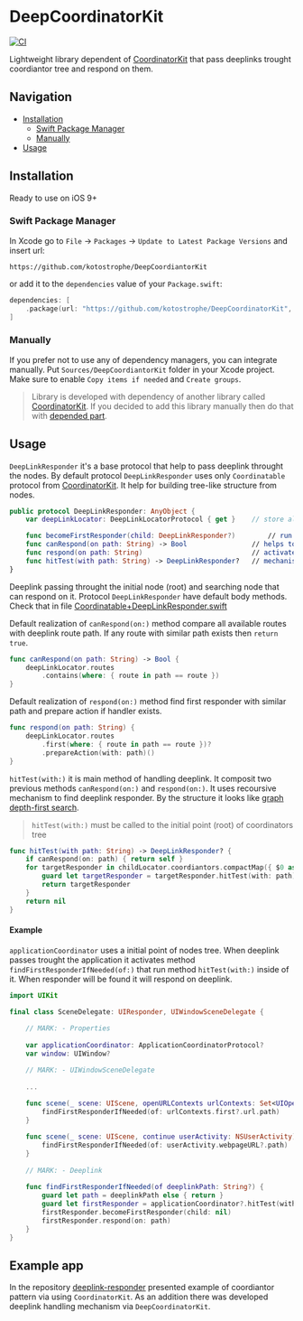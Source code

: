 # DeepCoordinatorKit

[![CI](https://github.com/kotostrophe/DeepCoordinatorKit/actions/workflows/DeepCoordinatorKitTests.yml/badge.svg?branch=main&event=push)](https://github.com/kotostrophe/DeepCoordinatorKit/actions/workflows/DeepCoordinatorKitTests.yml)


Lightweight library dependent of [CoordinatorKit](https://github.com/kotostrophe/CoordinatorKit) that pass deeplinks trought coordiantor tree and respond on them. 

## Navigation

- [Installation](#installation)
    - [Swift Package Manager](#swift-package-manager)
    - [Manually](#manually)
- [Usage](#usage)

## Installation

Ready to use on iOS 9+

### Swift Package Manager

In Xcode go to `File`  → `Packages`  → `Update to Latest Package Versions` and insert url: 

```url
https://github.com/kotostrophe/DeepCoordiantorKit
```

or add it to the `dependencies` value of your `Package.swift`:

```swift
dependencies: [
    .package(url: "https://github.com/kotostrophe/DeepCoordinatorKit", .upToNextMajor(from: "1.0.2)),
]
```


### Manually

If you prefer not to use any of dependency managers, you can integrate manually. Put `Sources/DeepCoordiantorKit` folder in your Xcode project. Make sure to enable `Copy items if needed` and `Create groups`.

> Library is developed with dependency of another library called [CoordinatorKit](https://github.com/kotostrophe/CoordinatorKit). If you decided to add this library manually then do that with [depended part](https://github.com/kotostrophe/CoordinatorKit).


## Usage

`DeepLinkResponder` it's a base protocol that help to pass deeplink throught the nodes. By default protocol `DeepLinkResponder` uses only `Coordinatable` protocol from [CoordinatorKit](https://github.com/kotostrophe/CoordinatorKit). It help for building tree-like structure from nodes.

```swift
public protocol DeepLinkResponder: AnyObject {
    var deepLinkLocator: DeepLinkLocatorProtocol { get }    // store all the deeplink handler for this object

    func becomeFirstResponder(child: DeepLinkResponder?)        // run in case of first responder
    func canRespond(on path: String) -> Bool                // helps to check is deeplink path can be handled by this object
    func respond(on path: String)                           // activates handler that respond on deeplink path
    func hitTest(with path: String) -> DeepLinkResponder?   // mechanism of searching deeplink path responder
}
```

Deeplink passing throught the initial node (root) and searching node that can respond on it.
Protocol `DeepLinkResponder` have default body methods. Check that in file [Coordinatable+DeepLinkResponder.swift](https://github.com/kotostrophe/DeepCoordinatorKit/blob/main/Sources/DeepCoordinatorKit/Extensions/Coordinator%2BDeepLinkResponder.swift)

Default realization of `canRespond(on:)` method compare all available routes with deeplink route path. If any route with similar path exists then `return true`.

```swift
func canRespond(on path: String) -> Bool {
    deepLinkLocator.routes
        .contains(where: { route in path == route })
}
```

Default realization of `respond(on:)` method find first responder with similar path and prepare action if handler exists.

```swift
func respond(on path: String) {
    deepLinkLocator.routes
        .first(where: { route in path == route })?
        .prepareAction(with: path)()
}
```

`hitTest(with:)` it is main method of handling deeplink. It composit two previous methods `canRespond(on:)` and `respond(on:)`. It uses recoursive mechanism to find deeplink responder. By the structure it looks like [graph depth-first search](https://en.wikipedia.org/wiki/Depth-first_search).

> `hitTest(with:)` must be called to the initial point (root) of coordinators tree

```swift
func hitTest(with path: String) -> DeepLinkResponder? {
    if canRespond(on: path) { return self }
    for targetResponder in childLocator.coordiantors.compactMap({ $0 as? DeepLinkResponder }) {
        guard let targetResponder = targetResponder.hitTest(with: path) else { continue }
        return targetResponder
    }
    return nil
}
```

#### Example

`applicationCoordinator` uses a initial point of nodes tree. When deeplink passes trought the application it activates method `findFirstResponderIfNeeded(of:)` that run method `hitTest(with:)` inside of it. When responder will be found it will respond on deeplink.

```swift
import UIKit

final class SceneDelegate: UIResponder, UIWindowSceneDelegate {
    
    // MARK: - Properties
    
    var applicationCoordinator: ApplicationCoordinatorProtocol?
    var window: UIWindow?

    // MARK: - UIWindowSceneDelegate
    
    ...
    
    func scene(_ scene: UIScene, openURLContexts urlContexts: Set<UIOpenURLContext>) {
        findFirstResponderIfNeeded(of: urlContexts.first?.url.path)
    }

    func scene(_ scene: UIScene, continue userActivity: NSUserActivity) {
        findFirstResponderIfNeeded(of: userActivity.webpageURL?.path)
    }
    
    // MARK: - Deeplink
    
    func findFirstResponderIfNeeded(of deeplinkPath: String?) {
        guard let path = deeplinkPath else { return }
        guard let firstResponder = applicationCoordinator?.hitTest(with: path) else { return }
        firstResponder.becomeFirstResponder(child: nil)
        firstResponder.respond(on: path)
    }
}
```

## Example app

In the repository [deeplink-responder](https://github.com/kotostrophe/deeplink-responder) presented example of coordiantor pattern via using `CoordinatorKit`. As an addition there was developed deeplink handling mechanism via `DeepCoordinatorKit`.
